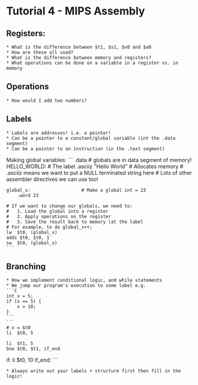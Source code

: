 # Tutorial 4 - MIPS Assembly

## Registers:
    * What is the difference between $t1, $s1, $v0 and $a0
    * How are these all used?
    * What is the difference between memory and registers?
    * What operations can be done on a variable in a register vs. in memory


## Operations
    * How would I add two numbers?

## Labels
    * Labels are addresses! i.e. a pointer!
    * Can be a pointer to a constant/global variable (int the .data segment)
    * Can be a pointer to an instruction (in the .text segment)

Making global variables:
    ```
    .data # globals are in data segment of memory!
    HELLO_WORLD:    # The label
        .asciiz "Hello World"   # Allocates memory
                                # .asciiz means we want to put a NULL terminated string here
                                # Lots of other assembler directives we can use too!

    global_x:                   # Make a global int = 23
        .word 23                

    # If we want to change our globals, we need to:
    #   1. Load the global into a register
    #   2. Apply operations on the register
    #   3. Save the result back to memory (at the label
    # For example, to do global_x++;
    lw  $t0, (global_x)
    addi $t0, $t0, 1
    sw  $t0, (global_x)
    ```

## Branching
    * How we implement conditional logic, and while statements
    * We jump our program's execution to some label e.g.
    ```C
    int x = 5;
    if (x == 5) {
        x = 10;
    }
    ```
    ```
    # x = $t0
    li  $t0, 5

    li  $t1, 5
    bne $t0, $t1, if_end
if:
    li  $t0, 10
if_end:
    ```

    * Always write out your labels + structure first then fill in the logic!
